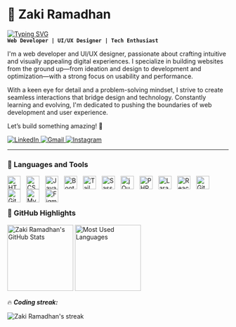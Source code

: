 # 🌚 Zaki Ramadhan
[![Typing SVG](https://readme-typing-svg.demolab.com?font=Fira+Code&weight=400&size=30&duration=4000&pause=1000&color=FFCA28&width=900&lines=Passionate+about+web+development+%26+UI%2FUX+design)](https://git.io/typing-svg)\
**`Web Developer | UI/UX Designer | Tech Enthusiast`**

I'm a web developer and UI/UX designer, passionate about crafting intuitive and visually appealing digital experiences. I specialize in building websites from the ground up—from ideation and design to development and optimization—with a strong focus on usability and performance.

With a keen eye for detail and a problem-solving mindset, I strive to create seamless interactions that bridge design and technology. Constantly learning and evolving, I'm dedicated to pushing the boundaries of web development and user experience.

Let’s build something amazing! 🚀

  <p align="left">
    <a href="https://www.linkedin.com/in/zaki-ramadhan/" target="_blank">
        <img alt="LinkedIn" title="Connect on LinkedIn" src="https://img.shields.io/badge/LinkedIn-0077B5?style=for-the-badge&logo=linkedin&logoColor=white"/>
    </a>  
    <a href="mailto:zakiram4dhan@gmail.com">
        <img alt="Gmail" title="Send me an email" src="https://img.shields.io/badge/Gmail-D14836?style=for-the-badge&logo=gmail&logoColor=white"/>
    </a>
    <a href="https://www.instagram.com/zakiram4dhan" target="_blank">
        <img alt="Instagram" title="Follow on Instagram" src="https://img.shields.io/badge/Instagram-E4405F?style=for-the-badge&logo=instagram&logoColor=white"/>
    </a>
</p>


---

### 🧰 Languages and Tools

<img align="left" alt="HTML" width="30px" style="padding-right:10px;" src="https://cdn.jsdelivr.net/gh/devicons/devicon/icons/html5/html5-plain.svg" />
<img align="left" alt="CSS" width="30px" style="padding-right:10px;" src="https://cdn.jsdelivr.net/gh/devicons/devicon/icons/css3/css3-plain.svg" />
<img align="left" alt="JavaScript" width="30px" style="padding-right:10px;" src="https://cdn.jsdelivr.net/gh/devicons/devicon/icons/javascript/javascript-plain.svg" />
<img align="left" alt="Bootstrap" width="30px" style="padding-right:10px;" src="https://cdn.jsdelivr.net/gh/devicons/devicon/icons/bootstrap/bootstrap-original.svg" />
<img align="left" alt="TailwindCSS" width="30px" style="padding-right:10px;" src="https://upload.wikimedia.org/wikipedia/commons/d/d5/Tailwind_CSS_Logo.svg" />
<img align="left" alt="Sass" width="30px" style="padding-right:10px;" src="https://cdn.jsdelivr.net/gh/devicons/devicon/icons/sass/sass-original.svg" />
<img align="left" alt="jQuery" width="30px" style="padding-right:10px;" src="https://cdn.jsdelivr.net/gh/devicons/devicon/icons/jquery/jquery-original.svg" />
<img align="left" alt="PHP" width="30px" style="padding-right:10px;" src="https://cdn.jsdelivr.net/gh/devicons/devicon/icons/php/php-original.svg" />
<img align="left" alt="Laravel" width="30px" style="padding-right:10px;" src="https://upload.wikimedia.org/wikipedia/commons/9/9a/Laravel.svg" />
<img align="left" alt="ReactJS" width="30px" style="padding-right:10px;" src="https://cdn.jsdelivr.net/gh/devicons/devicon/icons/react/react-original.svg" />
<img align="left" alt="Git" width="30px" style="padding-right:10px;" src="https://cdn.jsdelivr.net/gh/devicons/devicon/icons/git/git-original.svg" />
<img align="left" alt="GitHub" width="30px" style="padding-right:10px;" src="https://cdn.jsdelivr.net/gh/devicons/devicon/icons/github/github-original.svg" />
<img align="left" alt="MySQL" width="30px" style="padding-right:10px;" src="https://cdn.jsdelivr.net/gh/devicons/devicon/icons/mysql/mysql-original.svg" />
<img align="left" alt="Figma" width="30px" style="padding-right:10px;" src="https://cdn.jsdelivr.net/gh/devicons/devicon/icons/figma/figma-original.svg" />

<br />
<br />
<br />

### 🚀 GitHub Highlights  

<p align="left">
  <img height="150" src="https://github-readme-stats.vercel.app/api?username=zaki-ramadhan&show_icons=true&theme=gruvbox" alt="Zaki Ramadhan's GitHub Stats"/>
  <img height="150" src="https://github-readme-stats.vercel.app/api/top-langs/?username=zaki-ramadhan&layout=compact&theme=gruvbox" alt="Most Used Languages"/>
</p>

🔥 ***Coding streak:***  
<p align="left">
  <img title="🔥 Streak Stats" alt="Zaki Ramadhan's streak"
    src="https://streak-stats.demolab.com/?user=zaki-ramadhan&theme=gruvbox&hide_border=false"/>
</p>
